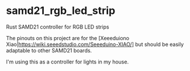 # samd21_rgb_led_strip
Rust SAMD21 controller for RGB LED strips

The pinouts on this project are for the [Xeeeduiono Xiao|https://wiki.seeedstudio.com/Seeeduino-XIAO/] but should be easily adaptable to other SAMD21 boards.

I'm using this as a controller for lights in my house.
